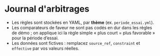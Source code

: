 # Journal d'arbitrages

- Les règles sont stockées en YAML, par **thème** (ex. `periode_essai.yml`).
- Les comparateurs de faveur ne sont pas codés en dur dans les règles de démo ; on applique ici la règle simple « plus court = plus favorable » pour la période d’essai.
- Les données sont fictives : remplacez `source_ref`, `constraint` et `effective` par vos valeurs réelles.
